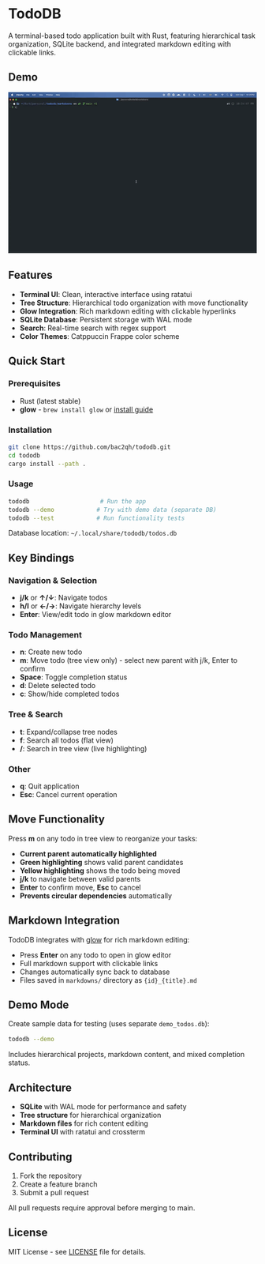 # TodoDB

A terminal-based todo application built with Rust, featuring hierarchical task organization, SQLite backend, and integrated markdown editing with clickable links.

## Demo

![Demo](https://github.com/bac2qh/tododb/raw/main/demo.gif)

## Features

- **Terminal UI**: Clean, interactive interface using ratatui
- **Tree Structure**: Hierarchical todo organization with move functionality
- **Glow Integration**: Rich markdown editing with clickable hyperlinks
- **SQLite Database**: Persistent storage with WAL mode
- **Search**: Real-time search with regex support
- **Color Themes**: Catppuccin Frappe color scheme

## Quick Start

### Prerequisites
- Rust (latest stable)
- **glow** - `brew install glow` or [install guide](https://github.com/charmbracelet/glow#installation)

### Installation
```bash
git clone https://github.com/bac2qh/tododb.git
cd tododb
cargo install --path .
```

### Usage
```bash
tododb                    # Run the app
tododb --demo            # Try with demo data (separate DB)
tododb --test            # Run functionality tests
```

Database location: `~/.local/share/tododb/todos.db`

## Key Bindings

### Navigation & Selection
- **j/k** or **↑/↓**: Navigate todos
- **h/l** or **←/→**: Navigate hierarchy levels
- **Enter**: View/edit todo in glow markdown editor

### Todo Management
- **n**: Create new todo
- **m**: Move todo (tree view only) - select new parent with j/k, Enter to confirm
- **Space**: Toggle completion status
- **d**: Delete selected todo
- **c**: Show/hide completed todos

### Tree & Search
- **t**: Expand/collapse tree nodes
- **f**: Search all todos (flat view)
- **/**: Search in tree view (live highlighting)

### Other
- **q**: Quit application
- **Esc**: Cancel current operation

## Move Functionality

Press **m** on any todo in tree view to reorganize your tasks:
- **Current parent automatically highlighted**
- **Green highlighting** shows valid parent candidates
- **Yellow highlighting** shows the todo being moved
- **j/k** to navigate between valid parents
- **Enter** to confirm move, **Esc** to cancel
- **Prevents circular dependencies** automatically

## Markdown Integration

TodoDB integrates with [glow](https://github.com/charmbracelet/glow) for rich markdown editing:

- Press **Enter** on any todo to open in glow editor
- Full markdown support with clickable links
- Changes automatically sync back to database
- Files saved in `markdowns/` directory as `{id}_{title}.md`

## Demo Mode

Create sample data for testing (uses separate `demo_todos.db`):
```bash
tododb --demo
```

Includes hierarchical projects, markdown content, and mixed completion status.

## Architecture

- **SQLite** with WAL mode for performance and safety
- **Tree structure** for hierarchical organization
- **Markdown files** for rich content editing
- **Terminal UI** with ratatui and crossterm

## Contributing

1. Fork the repository
2. Create a feature branch
3. Submit a pull request

All pull requests require approval before merging to main.

## License

MIT License - see [LICENSE](LICENSE) file for details.